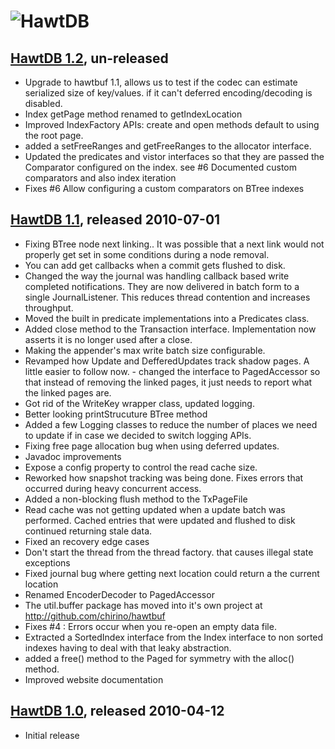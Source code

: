 ![HawtDB][logo]
===============

[logo]: http://hawtdb.fusesource.org/images/project-logo.png "HawtDB"

[HawtDB 1.2][1_2], un-released
-------------------------------------------
[1_2]: http://hawtdb.fusesource.org/maven/1.2

* Upgrade to hawtbuf 1.1, allows us to test if the codec can estimate serialized size of key/values. if it can't deferred encoding/decoding is disabled.
* Index getPage method renamed to getIndexLocation
* Improved IndexFactory APIs: create and open methods default to using the root page. 
* added a setFreeRanges and getFreeRanges to the allocator interface.
* Updated the predicates and vistor interfaces so that they are passed the Comparator configured on the index.  see #6 Documented custom comparators and also index iteration
* Fixes #6 Allow configuring a custom comparators on BTree indexes

[HawtDB 1.1][1_1], released 2010-07-01
-------------------------------------------
[1_1]: http://hawtdb.fusesource.org/maven/1.1

* Fixing BTree node next linking.. It was possible that a next link would not properly get set in some conditions during a node removal.
* You can add get callbacks when a commit gets flushed to disk.
* Changed the way the journal was handling callback based write completed notifications.  They are now delivered in batch form to a single JournalListener.  This reduces thread contention and increases throughput.
* Moved the built in predicate implementations into a Predicates class.
* Added close method to the Transaction interface.  Implementation now asserts it is no longer used after a close.
* Making the appender's max write batch size configurable.
* Revamped how Update and DefferedUpdates track shadow pages.  A little easier to follow now. - changed the interface to PagedAccessor so that instead of removing the linked pages, it just needs to report what the linked pages are.
* Got rid of the WriteKey wrapper class, updated logging.
* Better looking printStrucuture BTree method
* Added a few Logging classes to reduce the number of places we need to update if in case we decided to switch logging APIs.
* Fixing free page allocation bug when using deferred updates.
* Javadoc improvements
* Expose a config property to control the read cache size.
* Reworked how snapshot tracking was being done.   Fixes errors that occurred during heavy concurrent access.
* Added a non-blocking flush method to the TxPageFile 
* Read cache was not getting updated when a update batch was performed.  Cached entries that were updated and flushed to disk continued returning stale data.
* Fixed an recovery edge cases
* Don't start the thread from the thread factory. that causes illegal state exceptions
* Fixed journal bug where getting next location could return a the current location
* Renamed EncoderDecoder to PagedAccessor
* The util.buffer package has moved into it's own project at http://github.com/chirino/hawtbuf
* Fixes #4 : Errors occur when you re-open an empty data file.
* Extracted a SortedIndex interface from the Index interface to non sorted indexes having to deal with that leaky abstraction. 
* added a free() method to the Paged for symmetry with the alloc() method. 
* Improved website documentation

[HawtDB 1.0][1_0], released 2010-04-12
-------------------------------------------
[1_0]: http://hawtdb.fusesource.org/maven/1.0

* Initial release

